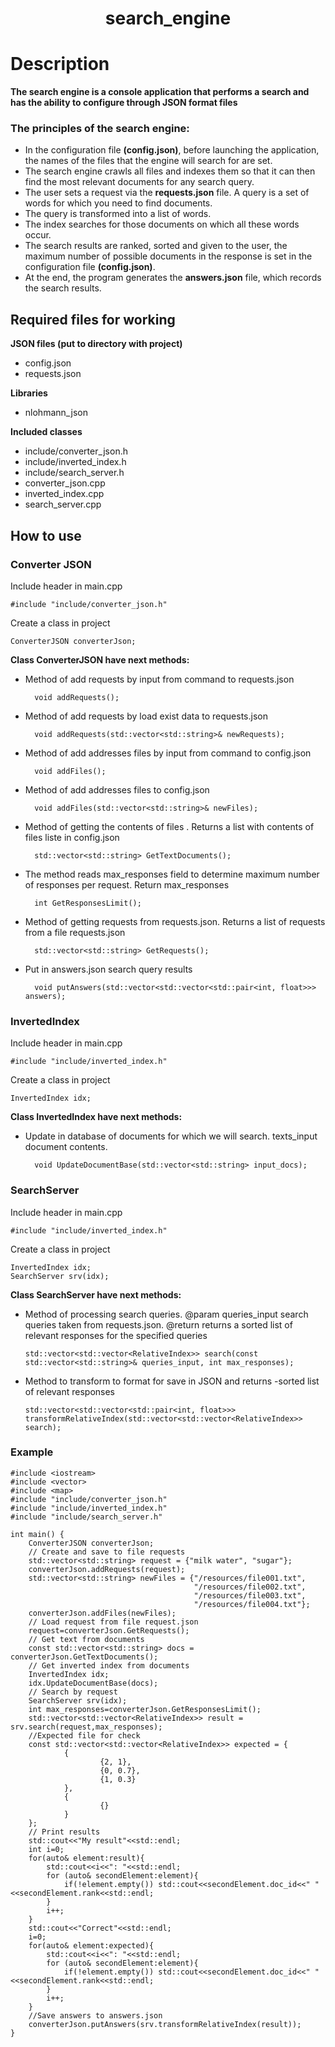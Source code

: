 <h1 align="center">search_engine</h1>

# Description
**The search engine is a console application
that performs a search and has the ability to configure through JSON format
files**

### The principles of the search engine:

- In the configuration file **(config.json)**, before launching the application, the names of the files that the engine will search for are set.
- The search engine crawls all files and indexes them so that it can then find the most relevant documents for any search query.
- The user sets a request via the **requests.json** file. A query is a set of words for which you need to find documents.
- The query is transformed into a list of words.
- The index searches for those documents on which all these words occur.
- The search results are ranked, sorted and given to the user, the maximum number of possible documents in the response is set in the configuration file **(config.json)**.
- At the end, the program generates the **answers.json** file, which records the search results.

## Required files for working
**JSON files (put to directory with project)**
- config.json
- requests.json

**Libraries**

- nlohmann_json

**Included classes**

- include/converter_json.h
- include/inverted_index.h
- include/search_server.h
- converter_json.cpp
- inverted_index.cpp
- search_server.cpp

## How to use

### Converter JSON

Include header in main.cpp

```
#include "include/converter_json.h"
```
Create a class in project

```
ConverterJSON converterJson;
```
**Class ConverterJSON have next methods:**

- Method of add requests by input from command to requests.json

  ```
    void addRequests();
  ```
- Method of add requests by load exist data to requests.json

  ```
    void addRequests(std::vector<std::string>& newRequests);
  ```
- Method of add addresses files by input from command to config.json

  ```
    void addFiles();
  ```
- Method of add addresses files to config.json

  ```
    void addFiles(std::vector<std::string>& newFiles);
  ```
- Method of getting the contents of files . Returns a list with contents of files liste in config.json

  ```
    std::vector<std::string> GetTextDocuments();
  ```
- The method reads max_responses field to determine maximum number of responses per request. Return max_responses

  ```
    int GetResponsesLimit();
  ```
- Method of getting requests from requests.json. Returns a list of requests from a file requests.json

  ```
    std::vector<std::string> GetRequests();
  ```
- Put in answers.json search query results

  ```
    void putAnswers(std::vector<std::vector<std::pair<int, float>>> answers);
  ```
  
### InvertedIndex

Include header in main.cpp

```
#include "include/inverted_index.h"
```
Create a class in project

```
InvertedIndex idx;
```

**Class InvertedIndex have next methods:**

- Update in database of documents for which we will search. texts_input document contents.

  ```
    void UpdateDocumentBase(std::vector<std::string> input_docs);
  ```

### SearchServer 

Include header in main.cpp

```
#include "include/inverted_index.h"
```
Create a class in project

```
InvertedIndex idx;
SearchServer srv(idx);
```

**Class SearchServer have next methods:**
- Method of processing search queries. @param queries_input search queries taken from requests.json. @return returns a sorted list of relevant responses for the specified queries
    
    ```
    std::vector<std::vector<RelativeIndex>> search(const std::vector<std::string>& queries_input, int max_responses);
    ```
- Method to transform to format for save in JSON and returns -sorted list of relevant responses
    
    ```
    std::vector<std::vector<std::pair<int, float>>> transformRelativeIndex(std::vector<std::vector<RelativeIndex>> search);
    ```
    
### Example

```
#include <iostream>
#include <vector>
#include <map>
#include "include/converter_json.h"
#include "include/inverted_index.h"
#include "include/search_server.h"

int main() {
    ConverterJSON converterJson;
    // Create and save to file requests
    std::vector<std::string> request = {"milk water", "sugar"};
    converterJson.addRequests(request);
    std::vector<std::string> newFiles = {"/resources/file001.txt",
                                         "/resources/file002.txt",
                                         "/resources/file003.txt",
                                         "/resources/file004.txt"};
    converterJson.addFiles(newFiles);
    // Load request from file request.json
    request=converterJson.GetRequests();
    // Get text from documents
    const std::vector<std::string> docs = converterJson.GetTextDocuments();
    // Get inverted index from documents
    InvertedIndex idx;
    idx.UpdateDocumentBase(docs);
    // Search by request
    SearchServer srv(idx);
    int max_responses=converterJson.GetResponsesLimit();
    std::vector<std::vector<RelativeIndex>> result = srv.search(request,max_responses);
    //Expected file for check
    const std::vector<std::vector<RelativeIndex>> expected = {
            {
                    {2, 1},
                    {0, 0.7},
                    {1, 0.3}
            },
            {
                    {}
            }
    };
    // Print results
    std::cout<<"My result"<<std::endl;
    int i=0;
    for(auto& element:result){
        std::cout<<i<<": "<<std::endl;
        for (auto& secondElement:element){
            if(!element.empty()) std::cout<<secondElement.doc_id<<" "<<secondElement.rank<<std::endl;
        }
        i++;
    }
    std::cout<<"Correct"<<std::endl;
    i=0;
    for(auto& element:expected){
        std::cout<<i<<": "<<std::endl;
        for (auto& secondElement:element){
            if(!element.empty()) std::cout<<secondElement.doc_id<<" "<<secondElement.rank<<std::endl;
        }
        i++;
    }
    //Save answers to answers.json
    converterJson.putAnswers(srv.transformRelativeIndex(result));
}
```
